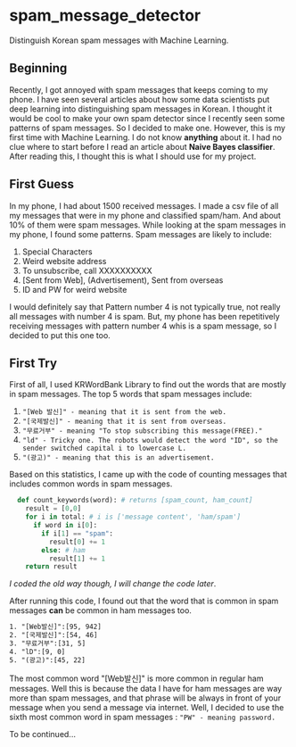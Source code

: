 # spam_message_detector
Distinguish Korean spam messages with Machine Learning.

## Beginning

Recently, I got annoyed with spam messages that keeps coming to my phone. I have seen several articles about how some data scientists put deep learning into distinguishing spam messages in Korean. I thought it would be cool to make your own spam detector since I recently seen some patterns of spam messages. So I decided to make one. However, this is my first time with Machine Learning. I do not know **anything** about it. I had no clue where to start before I read an article about **Naive Bayes classifier**. After reading this, I thought this is what I should use for my project.



## First Guess

In my phone, I had about 1500 received messages. I made a csv file of all my messages that were in my phone and classified spam/ham. And about 10% of them were spam messages. While looking at the spam messages in my phone, I found some patterns. Spam messages are likely to include:

1. Special Characters
2. Weird website address
3. To unsubscribe, call XXXXXXXXXX
4. [Sent from Web], (Advertisement), Sent from overseas
5. ID and PW for weird website

I would definitely say that Pattern number 4 is not typically true, not really all messages with number 4 is spam. But, my phone has been repetitively receiving messages with pattern number 4 whis is a spam message, so I decided to put this one too.



## First Try

First of all, I used KRWordBank Library to find out the words that are mostly in spam messages. The top 5 words that spam messages include:

1. ```"[Web 발신]" - meaning that it is sent from the web.```
2. ```"[국제발신]" - meaning that it is sent from overseas.```
3. ```"무료거부" - meaning "To stop subscribing this message(FREE)."```
4. ```"ld" - Tricky one. The robots would detect the word "ID", so the sender switched capital i to lowercase L.```
5. ```"(광고)" - meaning that this is an advertisement.```



Based on this statistics, I came up with the code of counting messages that includes common words in spam messages.

```python
  def count_keywords(word): # returns [spam_count, ham_count]
    result = [0,0]
    for i in total: # i is ['message content', 'ham/spam']
      if word in i[0]:
        if i[1] == "spam":
          result[0] += 1
        else: # ham
          result[1] += 1
    return result
```

*I coded the old way though, I will change the code later*.

After running this code, I found out that the word that is common in spam messages **can** be common in ham messages too. 

```reStructuredText
1. "[Web발신]":[95, 942]
2. "[국제발신]":[54, 46]
3. "무료거부":[31, 5]
4. "lD":[9, 0]
5. "(광고)":[45, 22]
```



The most common word "[Web발신]" is more common in regular ham messages. Well this is because the data I have for ham messages are way more than spam messages, and that phrase will be always in front of your message when you send a message via internet. Well, I decided to use the sixth most common word in spam messages : ```"PW" - meaning password.```



To be continued...

